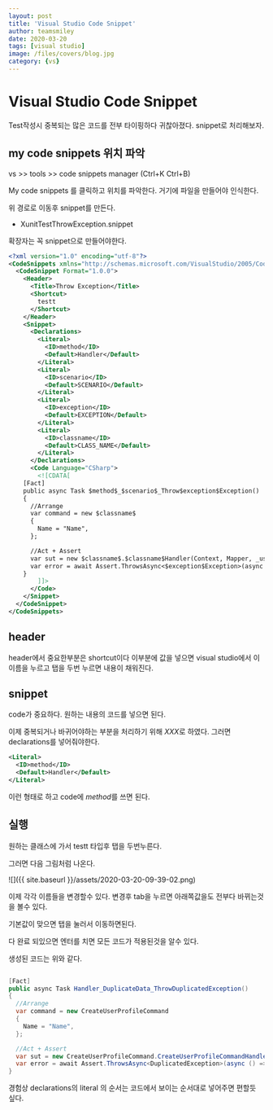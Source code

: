 ```yaml
---
layout: post
title: 'Visual Studio Code Snippet' 
author: teamsmiley
date: 2020-03-20
tags: [visual studio]
image: /files/covers/blog.jpg
category: {vs}
---
```


# Visual Studio Code Snippet

Test작성시 중복되는 많은 코드를 전부 타이핑하다 귀찮아졌다. snippet로 처리해보자.

## my code snippets 위치 파악

vs >> tools >> code snippets manager (Ctrl+K Ctrl+B) 

My code snippets 를 클릭하고 위치를 파악한다. 거기에 파일을 만들어야 인식한다.

위 경로로 이동후 snippet를 만든다. 

* XunitTestThrowException.snippet

확장자는 꼭 snippet으로 만들어야한다.

```xml
<?xml version="1.0" encoding="utf-8"?>
<CodeSnippets xmlns="http://schemas.microsoft.com/VisualStudio/2005/CodeSnippet">
  <CodeSnippet Format="1.0.0">
    <Header>
      <Title>Throw Exception</Title>
      <Shortcut>
        testt
      </Shortcut>
    </Header>
    <Snippet>
      <Declarations>
        <Literal>
          <ID>method</ID>
          <Default>Handler</Default>
        </Literal>
        <Literal>
          <ID>scenario</ID>
          <Default>SCENARIO</Default>
        </Literal>
        <Literal>
          <ID>exception</ID>
          <Default>EXCEPTION</Default>
        </Literal>
        <Literal>
          <ID>classname</ID>
          <Default>CLASS_NAME</Default>
        </Literal>
      </Declarations>
      <Code Language="CSharp">
        <![CDATA[
    [Fact]
    public async Task $method$_$scenario$_Throw$exception$Exception()
    {
      //Arrange
      var command = new $classname$
      {
        Name = "Name",
      };

      //Act + Assert
      var sut = new $classname$.$classname$Handler(Context, Mapper, _userServiceMock.Object);
      var error = await Assert.ThrowsAsync<$exception$Exception>(async () => await sut.Handle(command, CancellationToken.None));
    }
        ]]>
      </Code>
    </Snippet>
  </CodeSnippet>
</CodeSnippets>
```

## header
header에서 중요한부분은 shortcut이다  이부분에 값을 넣으면 visual studio에서  이 이름을 누르고 탭을 두번 누르면 내용이 채워진다.

## snippet

code가 중요하다. 원하는 내용의 코드를 넣으면 된다. 

이제 중복되거나 바귀어야하는 부분을 처리하기 위해 $XXX$로 하였다. 그러면 declarations를 넣어줘야한다.

```xml
<Literal>
  <ID>method</ID>
  <Default>Handler</Default>
</Literal>
```

이런 형태로 하고 code에 $method$를 쓰면 된다.

## 실행 

원하는 클래스에 가서 testt 타입후 탭을 두번누른다. 

그러면 다음 그림처럼 나온다. 

![]({{ site.baseurl }}/assets/2020-03-20-09-39-02.png)

이제 각각 이름들을 변경할수 있다. 변경후 tab을 누르면 아래쪽값을도 전부다 바뀌는것을 볼수 있다. 

기본값이 맞으면 탭을 눌러서 이동하면된다.

다 완료 되있으면 엔터를 치면 모든 코드가 적용된것을 알수 있다. 

생성된 코드는 위와 같다. 

```cs

[Fact]
public async Task Handler_DuplicateData_ThrowDuplicatedException()
{
  //Arrange
  var command = new CreateUserProfileCommand
  {
    Name = "Name",
  };

  //Act + Assert
  var sut = new CreateUserProfileCommand.CreateUserProfileCommandHandler(Context, Mapper, _userServiceMock.Object);
  var error = await Assert.ThrowsAsync<DuplicatedException>(async () => await sut.Handle(command, CancellationToken.None));
}
```

경험상 declarations의 literal 의 순서는 코드에서 보이는 순서대로 넣어주면 편할듯 싶다.


